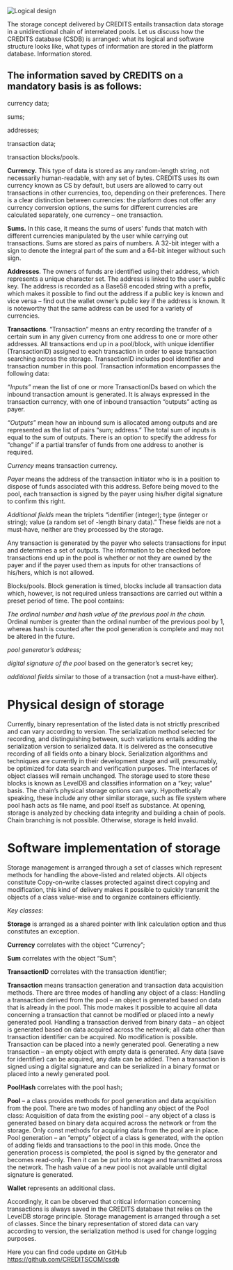 ![Logical design](https://c.radikal.ru/c24/1805/18/28195f6925e5.jpg)

The storage concept delivered by CREDITS entails transaction data storage in a unidirectional chain of interrelated pools. Let us discuss how the CREDITS database (CSDB) is arranged: what its logical and software structure looks like, what types of information are stored in the platform database.
Information stored.

## The information saved by CREDITS on a mandatory basis is as follows:

currency data;

sums;

addresses;

transaction data;

transaction blocks/pools.

**Currency.** This type of data is stored as any random-length string, not necessarily human-readable, with any set of bytes. CREDITS uses its own currency known as CS by default, but users are allowed to carry out transactions in other currencies, too, depending on their preferences. There is a clear distinction between currencies: the platform does not offer any currency conversion options, the sums for different currencies are calculated separately, one currency – one transaction.

**Sums.** In this case, it means the sums of users' funds that match with different currencies manipulated by the user while carrying out transactions. Sums are stored as pairs of numbers. A 32-bit integer with a sign to denote the integral part of the sum and a 64-bit integer without such sign.

**Addresses**. The owners of funds are identified using their address, which represents a unique character set. The address is linked to the user's public key. The address is recorded as a Base58 encoded string with a prefix, which makes it possible to find out the address if a public key is known and vice versa – find out the wallet owner’s public key if the address is known. It is noteworthy that the same address can be used for a variety of currencies.

**Transactions**. “Transaction” means an entry recording the transfer of a certain sum in any given currency from one address to one or more other addresses. All transactions end up in a pool/block, with unique identifier (TransactionID) assigned to each transaction in order to ease transaction searching across the storage. TransactionID includes pool identifier and transaction number in this pool. Transaction information encompasses the following data:

*“Inputs”* mean the list of one or more TransactionIDs based on which the inbound transaction amount is generated. It is always expressed in the transaction currency, with one of inbound transaction “outputs” acting as payer.  

*“Outputs”* mean how an inbound sum is allocated among outputs and are represented as the list of pairs “sum; address.” The total sum of inputs is equal to the sum of outputs. There is an option to specify the address for “change” if a partial transfer of funds from one address to another is required.  

*Currency* means transaction currency.

*Payer* means the address of the transaction initiator who is in a position to dispose of funds associated with this address. Before being moved to the pool, each transaction is signed by the payer using his/her digital signature to confirm this right.

*Additional fields* mean the triplets “identifier (integer); type (integer or string); value (a random set of -length binary data).” These fields are not a must-have, neither are they processed by the storage.

Any transaction is generated by the payer who selects transactions for input and determines a set of outputs. The information to be checked before transactions end up in the pool is whether or not they are owned by the payer and if the payer used them as inputs for other transactions of his/hers, which is not allowed.

Blocks/pools. Block generation is timed, blocks include all transaction data which, however, is not required unless transactions are carried out within a preset period of time. The pool contains:

*The ordinal number and hash value of the previous pool in the chain.* Ordinal number is greater than the ordinal number of the previous pool by 1, whereas hash is counted after the pool generation is complete and may not be altered in the future. 

*pool generator’s address;*

*digital signature of the pool* based on the generator’s secret key;

*additional fields* similar to those of a transaction (not a must-have either).

# Physical design of storage
Currently, binary representation of the listed data is not strictly prescribed and can vary according to version. The serialization method selected for recording, and distinguishing between, such variations entails adding the serialization version to serialized data. It is delivered as the consecutive recording of all fields onto a binary block. Serialization algorithms and techniques are currently in their development stage and will, presumably, be optimized for data search and verification purposes. The interfaces of object classes will remain unchanged.
The storage used to store these blocks is known as LevelDB and classifies information on a “key; value” basis. The chain’s physical storage options can vary. Hypothetically speaking, these include any other similar storage, such as file system where pool hash acts as file name, and pool itself as substance. 
At opening, storage is analyzed by checking data integrity and building a chain of pools. Chain branching is not possible. Otherwise, storage is held invalid.

# Software implementation of storage
Storage management is arranged through a set of classes which represent methods for handling the above-listed and related objects. All objects constitute Copy-on-write classes protected against direct copying and modification, this kind of delivery makes it possible to quickly transmit the objects of a class value-wise and to organize containers efficiently.

*Key classes:*

**Storage** is arranged as a shared pointer with link calculation option and thus constitutes an exception.

**Currency** correlates with the object “Currency”;

**Sum** correlates with the object “Sum”; 

**TransactionID** correlates with the transaction identifier;

**Transaction** means transaction generation and transaction data acquisition methods. There are three modes of handling any object of a class:
Handling a transaction derived from the pool – an object is generated based on data that is already in the pool. This mode makes it possible to acquire all data concerning a transaction that cannot be modified or placed into a newly generated pool.
Handling a transaction derived from binary data – an object is generated based on data acquired across the network; all data other than transaction identifier can be acquired. No modification is possible. Transaction can be placed into a newly generated pool.
Generating a new transaction – an empty object with empty data is generated. Any data (save for identifier) can be acquired, any data can be added. Then a transaction is signed using a digital signature and can be serialized in a binary format or placed into a newly generated pool. 

**PoolHash** correlates with the pool hash;

**Pool** – a class provides methods for pool generation and data acquisition from the pool. There are two modes of handling any object of the Pool class:
Acquisition of data from the existing pool – any object of a class is generated based on binary data acquired across the network or from the storage. Only const methods for acquiring data from the pool are in place.
Pool generation – an “empty” object of a class is generated, with the option of adding fields and transactions to the pool in this mode. Once the generation process is completed, the pool is signed by the generator and becomes read-only. Then it can be put into storage and transmitted across the network. 
The hash value of a new pool is not available until digital signature is generated.

**Wallet** represents an additional class.

Accordingly, it can be observed that critical information concerning transactions is always saved in the CREDITS database that relies on the LevelDB storage principle. Storage management is arranged through a set of classes. Since the binary representation of stored data can vary according to version, the serialization method is used for change logging purposes. 

Here you can find code update on GitHub
https://github.com/CREDITSCOM/csdb

